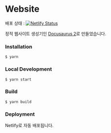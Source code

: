 # Website

배포 상태 : [![Netlify Status](https://api.netlify.com/api/v1/badges/03cbfbc0-e2d9-40ef-afe3-802bcedb9041/deploy-status)](https://app.netlify.com/sites/cau-graduate-cse/deploys)

정적 웹사이트 생성기인 [Docusaurus 2](https://docusaurus.io/)로 만들었습니다.

### Installation

```
$ yarn
```

### Local Development

```
$ yarn start
```

### Build

```
$ yarn build
```

### Deployment

Netlify로 자동 배포됩니다.
